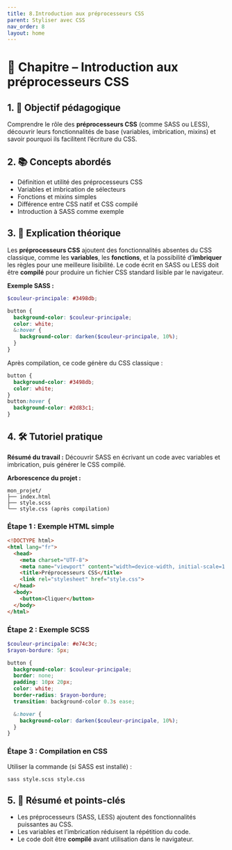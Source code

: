 ```yaml
---
title: 8.Introduction aux préprocesseurs CSS
parent: Styliser avec CSS
nav_order: 8
layout: home
---
```


# 📘 Chapitre – Introduction aux préprocesseurs CSS

## 1. 🎯 Objectif pédagogique

Comprendre le rôle des **préprocesseurs CSS** (comme SASS ou LESS), découvrir leurs fonctionnalités de base (variables, imbrication, mixins) et savoir pourquoi ils facilitent l’écriture du CSS.

## 2. 📚 Concepts abordés

* Définition et utilité des préprocesseurs CSS
* Variables et imbrication de sélecteurs
* Fonctions et mixins simples
* Différence entre CSS natif et CSS compilé
* Introduction à SASS comme exemple

## 3. 🧠 Explication théorique

Les **préprocesseurs CSS** ajoutent des fonctionnalités absentes du CSS classique, comme les **variables**, les **fonctions**, et la possibilité d’**imbriquer** les règles pour une meilleure lisibilité.
Le code écrit en SASS ou LESS doit être **compilé** pour produire un fichier CSS standard lisible par le navigateur.

**Exemple SASS :**

```scss
$couleur-principale: #3498db;

button {
  background-color: $couleur-principale;
  color: white;
  &:hover {
    background-color: darken($couleur-principale, 10%);
  }
}
```

Après compilation, ce code génère du CSS classique :

```css
button {
  background-color: #3498db;
  color: white;
}
button:hover {
  background-color: #2d83c1;
}
```

## 4. 🛠 Tutoriel pratique

**Résumé du travail :**
Découvrir SASS en écrivant un code avec variables et imbrication, puis générer le CSS compilé.

**Arborescence du projet :**

```
mon_projet/
├── index.html
├── style.scss
└── style.css (après compilation)
```

### **Étape 1 : Exemple HTML simple**

```html
<!DOCTYPE html>
<html lang="fr">
  <head>
    <meta charset="UTF-8">
    <meta name="viewport" content="width=device-width, initial-scale=1.0">
    <title>Préprocesseurs CSS</title>
    <link rel="stylesheet" href="style.css">
  </head>
  <body>
    <button>Cliquer</button>
  </body>
</html>
```

### **Étape 2 : Exemple SCSS**

```scss
$couleur-principale: #e74c3c;
$rayon-bordure: 5px;

button {
  background-color: $couleur-principale;
  border: none;
  padding: 10px 20px;
  color: white;
  border-radius: $rayon-bordure;
  transition: background-color 0.3s ease;

  &:hover {
    background-color: darken($couleur-principale, 10%);
  }
}
```

### **Étape 3 : Compilation en CSS**

Utiliser la commande (si SASS est installé) :

```
sass style.scss style.css
```

## 5. 🧾 Résumé et points-clés

* Les préprocesseurs (SASS, LESS) ajoutent des fonctionnalités puissantes au CSS.
* Les variables et l’imbrication réduisent la répétition du code.
* Le code doit être **compilé** avant utilisation dans le navigateur.

